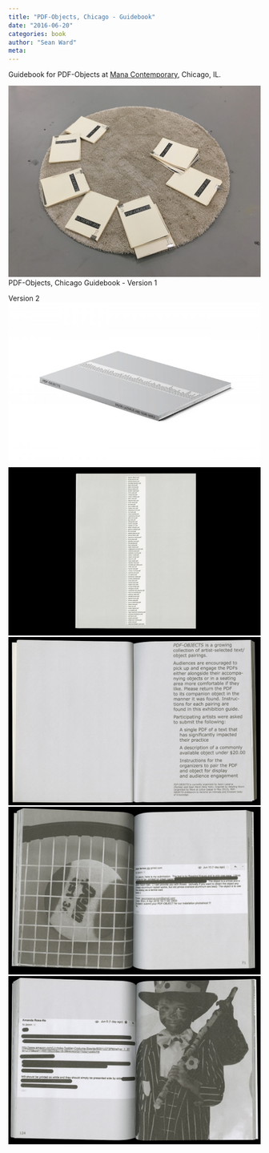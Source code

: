 ```yaml
---
title: "PDF-Objects, Chicago - Guidebook"
date: "2016-06-20"
categories: book
author: "Sean Ward"
meta:
---
```


Guidebook for PDF-Objects at [Mana Contemporary](http://pdf-objects.com/exhibitions/mana/), Chicago, IL.

[![PDF-Objects, Chicago Guidebook - Version 1](/images/16-pdfchi-1.jpg)](/documents/_PDF-OBJECTS-guidebook.compressed.pdf) PDF-Objects, Chicago Guidebook - Version 1

Version 2
![](/images/[pdf-objects.com][329]01pdfobjectscoverrender20160919-720x466.jpg)
![](/images/16-pdfchi-2.jpg)
![](/images/16-pdfchi-3.jpg)
![](/images/16-pdfchi-4.jpg)
![](/images/16-pdfchi-5.jpg)
